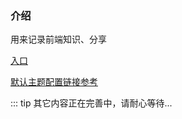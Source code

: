 ### 介绍

用来记录前端知识、分享

[入口](/pages/folder1/test1.html)

[默认主题配置链接参考](https://vuepress.vuejs.org/zh/theme/)


::: tip
其它内容正在完善中，请耐心等待...
